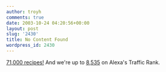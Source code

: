 ```yaml
---
author: troyh
comments: true
date: 2003-10-24 04:20:56+00:00
layout: post
slug: '2430'
title: No Content Found
wordpress_id: 2430
---
```


[71,000 recipes!](http://recipezaar.com) And we're up to [8,535](http://www.alexa.com/data/details/traffic_details?q=&url=recipezaar.com) on Alexa's Traffic Rank.
